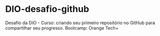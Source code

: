 # DIO-desafio-github
Desafio da DIO - Curso: criando seu primeiro repositório no GitHub para compartilhar seu progresso. Bootcamp: Orange Tech+
